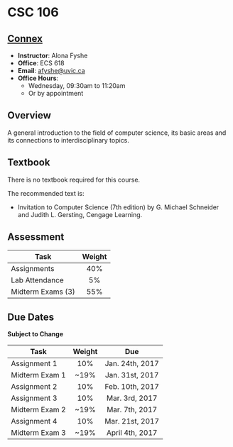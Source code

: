 # CSC 106

## [Connex](https://connex.csc.uvic.ca/portal/site/9aacf750-2e16-4abd-8072-bf2f4072dfa6/)

* __Instructor__: Alona Fyshe
* __Office__: ECS 618
* __Email__: [afyshe@uvic.ca](mailto:afyshe@uvic.ca)
* __Office Hours__:
    * Wednesday, 09:30am to 11:20am	
    * Or by appointment

## Overview

A general introduction to the field of computer science, its basic areas and its connections to interdisciplinary topics.

## Textbook

There is no textbook required for this course. 

The recommended text is: 

* Invitation to Computer Science (7th edition) by G. Michael Schneider and Judith L. Gersting, Cengage Learning.


## Assessment

| Task                | Weight |
|---------------------|:------:|
| Assignments         |   40%  |
| Lab Attendance      |   5%   |
| Midterm Exams (3)   |   55%  |

## Due Dates
**Subject to Change**

| Task                | Weight | Due                          |
|---------------------|:------:|:----------------------------:|
| Assignment 1        |   10%  |              Jan. 24th, 2017 |   
| Midterm Exam 1      |  ~19%  |              Jan. 31st, 2017 |
| Assignment 2        |   10%  |              Feb. 10th, 2017 | 
| Assignment 3        |   10%  |               Mar. 3rd, 2017 | 
| Midterm Exam 2      |  ~19%  |               Mar. 7th, 2017 |
| Assignment 4        |   10%  |              Mar. 21st, 2017 |
| Midterm Exam 3      |  ~19%  |              April 4th, 2017 | 